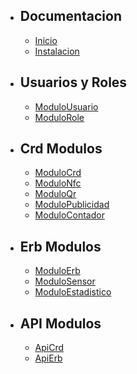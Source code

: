 - ## Documentacion
    - [Inicio](/{{route}}/{{version}}/overview)
    - [Instalacion](/{{route}}/{{version}}/install)
- ## Usuarios y Roles
    - [ModuloUsuario](/{{route}}/{{version}}/module-user)
    - [ModuloRole](/{{route}}/{{version}}/module-role)
- ## Crd Modulos
    - [ModuloCrd](/{{route}}/{{version}}/module-crd)
    - [ModuloNfc](/{{route}}/{{version}}/module-nfc)
    - [ModuloQr](/{{route}}/{{version}}/module-qr)
    - [ModuloPublicidad](/{{route}}/{{version}}/module-file)
    - [ModuloContador](/{{route}}/{{version}}/module-counter)
- ## Erb Modulos
    - [ModuloErb](/{{route}}/{{version}}/module-erb)
    - [ModuloSensor](/{{route}}/{{version}}/module-sensor)
    - [ModuloEstadistico](/{{route}}/{{version}}/module-statistical)
- ## API Modulos
    - [ApiCrd](/{{route}}/{{version}}/api-crd)
    - [ApiErb](/{{route}}/{{version}}/api-erb)